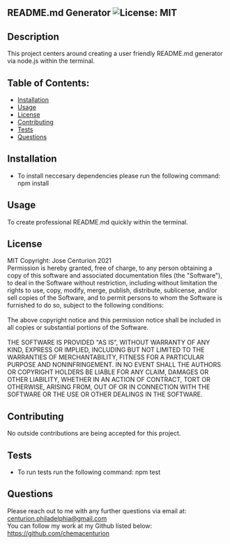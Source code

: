 
## README.md Generator ![License: MIT](https://img.shields.io/badge/License-MIT-yellow.svg)

## Description
This project centers around creating a user friendly README.md generator via node.js within the terminal.

## Table of Contents:
* [Installation](#Installation)
* [Usage](#Usage)
* [License](#License)
* [Contributing](#Contributing)
* [Tests](Tests)
* [Questions](#Questions)

## Installation
* To install neccesary dependencies please run the following command:
npm install

## Usage
To create professional README.md quickly within the terminal.

## License
MIT Copyright: Jose Centurion 2021
<br/>
Permission is hereby granted, free of charge, to any person obtaining a copy of this software and associated documentation files (the "Software"), to deal in the Software without restriction, including without limitation the rights to use, copy, modify, merge, publish, distribute, sublicense, and/or sell copies of the Software, and to permit persons to whom the Software is furnished to do so, subject to the following conditions: <br/> <br/> The above copyright notice and this permission notice shall be included in all copies or substantial portions of the Software. <br/> <br/> THE SOFTWARE IS PROVIDED "AS IS", WITHOUT WARRANTY OF ANY KIND, EXPRESS OR IMPLIED, INCLUDING BUT NOT LIMITED TO THE WARRANTIES OF MERCHANTABILITY, FITNESS FOR A PARTICULAR PURPOSE AND NONINFRINGEMENT. IN NO EVENT SHALL THE AUTHORS OR COPYRIGHT HOLDERS BE LIABLE FOR ANY CLAIM, DAMAGES OR OTHER LIABILITY, WHETHER IN AN ACTION OF CONTRACT, TORT OR OTHERWISE, ARISING FROM, OUT OF OR IN CONNECTION WITH THE SOFTWARE OR THE USE OR OTHER DEALINGS IN THE SOFTWARE.

## Contributing
No outside contributions are being accepted for this project.

## Tests
* To run tests run the following command:
npm test

## Questions
Please reach out to me with any further questions via email at:
<br/>
centurion.philadelphia@gmail.com
<br/>
You can follow my work at my Github listed below:
<br/>
https://github.com/chemacenturion

